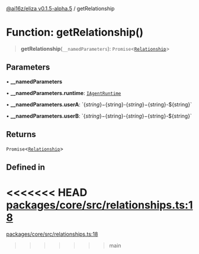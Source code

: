 [@ai16z/eliza v0.1.5-alpha.5](../index.md) / getRelationship

# Function: getRelationship()

> **getRelationship**(`__namedParameters`): `Promise`\<[`Relationship`](../interfaces/Relationship.md)\>

## Parameters

• **\_\_namedParameters**

• **\_\_namedParameters.runtime**: [`IAgentRuntime`](../interfaces/IAgentRuntime.md)

• **\_\_namedParameters.userA**: \`$\{string\}-$\{string\}-$\{string\}-$\{string\}-$\{string\}\`

• **\_\_namedParameters.userB**: \`$\{string\}-$\{string\}-$\{string\}-$\{string\}-$\{string\}\`

## Returns

`Promise`\<[`Relationship`](../interfaces/Relationship.md)\>

## Defined in

<<<<<<< HEAD
[packages/core/src/relationships.ts:18](https://github.com/konstantine25b/eliza/blob/main/packages/core/src/relationships.ts#L18)
=======
[packages/core/src/relationships.ts:18](https://github.com/ai16z/eliza/blob/main/packages/core/src/relationships.ts#L18)
>>>>>>> main
